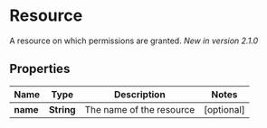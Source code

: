 

# Resource

A resource on which permissions are granted.  *New in version 2.1.0* 

## Properties

| Name | Type | Description | Notes |
|------------ | ------------- | ------------- | -------------|
|**name** | **String** | The name of the resource |  [optional] |



